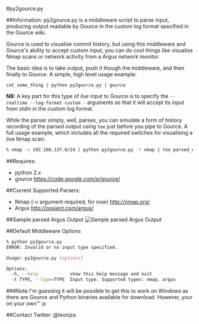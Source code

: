 #py2gource.py

##Information:
py2gource.py is a middleware script to parse input, producing output readable by Gource in the custom log format specified in the Gource wiki.

Gource is used to visualise commit history, but using this middleware and Gource's ability to accept custom input, you can do cool things like visualise Nmap scans or network activity from a Argus network monitor.

The basic idea is to take output, push it though the middleware, and then finally to Gource.  A simple, high level usage example:

`cat some_thing | python py2gource.py | gource`

**NB:** A key part for this type of _live_ input to Gource is to specify the `--realtime --log-format custom -` arguments  so that it will accept its input from *stdin* in the custom log format.

While the parser simply, well, parses, you can simulate a form of history recording of the parsed output using `tee` just before you pipe to Gource. A full usage example, which includes all the required switches for visualising a live Nmap scan:

```bash
% nmap -v 192.168.137.0/24 | python py2gource.py -t nmap | tee parsed_nmap | gource --realtime --log-format custom - -1440x900 --bloom-intensity 0.3 -e 0.2 -i 120 --title "Nmap of 192.168.137.0/24"
```

##Requires:
- python 2.x
- gource https://code.google.com/p/gource/

##Current Supported Parsers:
- Nmap (-v argument required, for now)    http://nmap.org/
- Argus   http://qosient.com/argus/

##Sample parsed Argus Output
![Sample parsed Argus Output](http://i.imgur.com/eDc3EPlh.png)

##Default Middleware Options
``` bash
% python py2gource.py
ERROR: Invalid or no input type specified.

Usage: py2gource.py [options]

Options:
  -h, --help            show this help message and exit
  -t TYPE, --type=TYPE  Input type. Supported types: nmap, argus
```

###Note
I'm guessing it will be possible to get this to work on Windows as there are Gource and Python binaries available for download. However, your on your own™ :p

##Contact
Twitter: @leonjza
